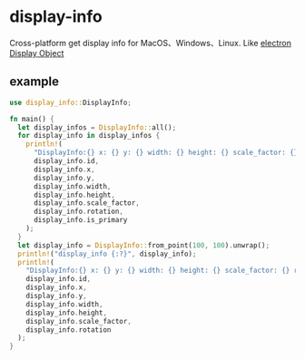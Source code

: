 # display-info

Cross-platform get display info for MacOS、Windows、Linux. Like [electron Display Object](https://www.electronjs.org/docs/latest/api/structures/display)

## example

```rust
use display_info::DisplayInfo;

fn main() {
  let display_infos = DisplayInfo::all();
  for display_info in display_infos {
    println!(
      "DisplayInfo:{} x: {} y: {} width: {} height: {} scale_factor: {} rotation: {} is_primary: {}\n",
      display_info.id,
      display_info.x,
      display_info.y,
      display_info.width,
      display_info.height,
      display_info.scale_factor,
      display_info.rotation,
      display_info.is_primary
    );
  }
  let display_info = DisplayInfo::from_point(100, 100).unwrap();
  println!("display_info {:?}", display_info);
  println!(
    "DisplayInfo:{} x: {} y: {} width: {} height: {} scale_factor: {} rotation: {}\n",
    display_info.id,
    display_info.x,
    display_info.y,
    display_info.width,
    display_info.height,
    display_info.scale_factor,
    display_info.rotation
  );
}
```
